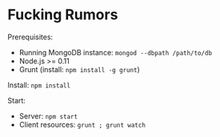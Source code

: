 
Fucking Rumors
========

Prerequisites:

  * Running MongoDB instance: `mongod --dbpath /path/to/db`
  * Node.js >= 0.11
  * Grunt (install: `npm install -g grunt`)

Install: `npm install`

Start:

  * Server: `npm start`
  * Client resources: `grunt ; grunt watch`

